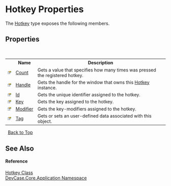 # Hotkey Properties
 

The <a href="T_DevCase_Core_Application_Hotkey">Hotkey</a> type exposes the following members.


## Properties
&nbsp;<table><tr><th></th><th>Name</th><th>Description</th></tr><tr><td>![Public property](media/pubproperty.gif "Public property")</td><td><a href="P_DevCase_Core_Application_Hotkey_Count">Count</a></td><td>
Gets a value that specifies how many times was pressed the registered hotkey.</td></tr><tr><td>![Public property](media/pubproperty.gif "Public property")</td><td><a href="P_DevCase_Core_Application_Hotkey_Handle">Handle</a></td><td>
Gets the handle for the window that owns this <a href="T_DevCase_Core_Application_Hotkey">Hotkey</a> instance.</td></tr><tr><td>![Public property](media/pubproperty.gif "Public property")</td><td><a href="P_DevCase_Core_Application_Hotkey_Id">Id</a></td><td>
Gets the unique identifier assigned to the hotkey.</td></tr><tr><td>![Public property](media/pubproperty.gif "Public property")</td><td><a href="P_DevCase_Core_Application_Hotkey_Key">Key</a></td><td>
Gets the key assigned to the hotkey.</td></tr><tr><td>![Public property](media/pubproperty.gif "Public property")</td><td><a href="P_DevCase_Core_Application_Hotkey_Modifier">Modifier</a></td><td>
Gets the key-modifiers assigned to the hotkey.</td></tr><tr><td>![Public property](media/pubproperty.gif "Public property")</td><td><a href="P_DevCase_Core_Application_Hotkey_Tag">Tag</a></td><td>
Gets or sets an user-defined data associated with this object.</td></tr></table>&nbsp;
<a href="#hotkey-properties">Back to Top</a>

## See Also


#### Reference
<a href="T_DevCase_Core_Application_Hotkey">Hotkey Class</a><br /><a href="N_DevCase_Core_Application">DevCase.Core.Application Namespace</a><br />
